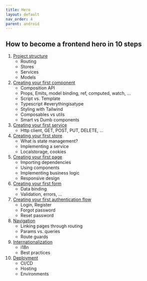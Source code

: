 ```yaml
---
title: Hero
layout: default
nav_order: 4
parent: android
---
```


## How to become a frontend hero in 10 steps

1. [Project structure](https://github.com/maltsavkiryl/thefrontendbible/blob/main/project-structure.md)
    - Routing
    - Stores
    - Services
    - Models
2. [Creating your first component]()
    - Composition API
    - Props, Emits, model binding, ref, computed, watch, ...
    - Script vs. Template
    - Typescript #everythingisatype
    - Styling with Tailwind
    - Composables vs utils
    - Smart vs Dumb components
3. [Creating your first service]()
    - Http client, GET, POST, PUT, DELETE, ...
4. [Creating your first store]()
    - What is state management?
    - Implementing a service
    - Localstorage, cookies
5. [Creating your first page]()
    - Importing dependencies
    - Using components
    - Implementing business logic
    - Responsive design
6. [Creating your first form]()
    - Data binding
    - Validation, errors, ...
7. [Creating your first authentication flow]()
    - Login, Register
    - Forgot password
    - Reset password
8. [Navigation]()
    - Linking pages through routing
    - Params vs. queries
    - Route guards
9. [Internationalization]()
    - i18n
    - Best practices
10. [Deployment]()
    - CI/CD
    - Hosting
    - Environments

